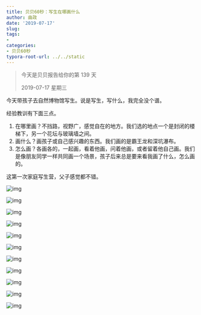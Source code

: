 ```yaml
---
title: 贝贝60秒：写生在哪画什么
author: 曲政
date: '2019-07-17'
slug: 
tags:
- 
categories:
- 贝贝60秒
typora-root-url: ../../static
---
```


>   今天是贝贝报告给你的第 139 天
>
>   2019-07-17 星期三

今天带孩子去自然博物馆写生。说是写生，写什么，我完全没个谱。

经验教训有下面三点。

1.  在哪里画？不挡路，视野广，感觉自在的地方。我们选的地点一个是封闭的楼梯下，另一个花坛与玻璃墙之间。
2.  画什么？画孩子或自己感兴趣的东西。我们画的是霸王龙和深坑瀑布。
3.  怎么画？各画各的，一起画，看着他画，问着他画，或者留着他自己画。我们是像朋友同学一样共同画一个场景，孩子后来总是要来看我画了什么，怎么画的。

这第一次家庭写生营，父子感觉都不错。

![img](/images/2019-07-17-%E8%B4%9D%E8%B4%9D60%E7%A7%92%EF%BC%9A%E5%86%99%E7%94%9F%E5%9C%A8%E5%93%AA%E7%94%BB%E4%BB%80%E4%B9%88/640-20200416100749380.jpeg)

![img](/images/2019-07-17-%E8%B4%9D%E8%B4%9D60%E7%A7%92%EF%BC%9A%E5%86%99%E7%94%9F%E5%9C%A8%E5%93%AA%E7%94%BB%E4%BB%80%E4%B9%88/640-20200416100749558.jpeg)

![img](/images/2019-07-17-%E8%B4%9D%E8%B4%9D60%E7%A7%92%EF%BC%9A%E5%86%99%E7%94%9F%E5%9C%A8%E5%93%AA%E7%94%BB%E4%BB%80%E4%B9%88/640-20200416100749568.jpeg)

![img](/images/2019-07-17-%E8%B4%9D%E8%B4%9D60%E7%A7%92%EF%BC%9A%E5%86%99%E7%94%9F%E5%9C%A8%E5%93%AA%E7%94%BB%E4%BB%80%E4%B9%88/640-20200416100749651.jpeg)

![img](/images/2019-07-17-%E8%B4%9D%E8%B4%9D60%E7%A7%92%EF%BC%9A%E5%86%99%E7%94%9F%E5%9C%A8%E5%93%AA%E7%94%BB%E4%BB%80%E4%B9%88/640-20200416100749836.jpeg)

![img](/images/2019-07-17-%E8%B4%9D%E8%B4%9D60%E7%A7%92%EF%BC%9A%E5%86%99%E7%94%9F%E5%9C%A8%E5%93%AA%E7%94%BB%E4%BB%80%E4%B9%88/640-20200416100749693.jpeg)

![img](/images/2019-07-17-%E8%B4%9D%E8%B4%9D60%E7%A7%92%EF%BC%9A%E5%86%99%E7%94%9F%E5%9C%A8%E5%93%AA%E7%94%BB%E4%BB%80%E4%B9%88/640-20200416100749473.jpeg)

![img](/images/2019-07-17-%E8%B4%9D%E8%B4%9D60%E7%A7%92%EF%BC%9A%E5%86%99%E7%94%9F%E5%9C%A8%E5%93%AA%E7%94%BB%E4%BB%80%E4%B9%88/640-20200416100749646.jpeg)

![img](/images/2019-07-17-%E8%B4%9D%E8%B4%9D60%E7%A7%92%EF%BC%9A%E5%86%99%E7%94%9F%E5%9C%A8%E5%93%AA%E7%94%BB%E4%BB%80%E4%B9%88/640-20200416100749685.jpeg)

![img](/images/2019-07-17-%E8%B4%9D%E8%B4%9D60%E7%A7%92%EF%BC%9A%E5%86%99%E7%94%9F%E5%9C%A8%E5%93%AA%E7%94%BB%E4%BB%80%E4%B9%88/640-20200416100749692.jpeg)

![img](/images/2019-07-17-%E8%B4%9D%E8%B4%9D60%E7%A7%92%EF%BC%9A%E5%86%99%E7%94%9F%E5%9C%A8%E5%93%AA%E7%94%BB%E4%BB%80%E4%B9%88/640-20200416100749829.jpeg)